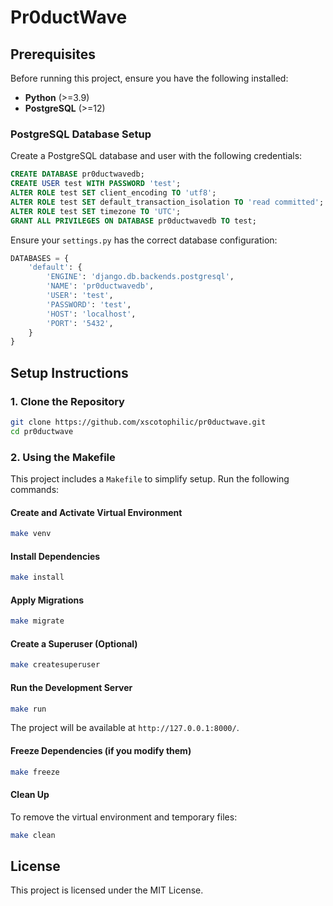 # Pr0ductWave

## Prerequisites

Before running this project, ensure you have the following installed:

- **Python** (>=3.9)
- **PostgreSQL** (>=12)

### PostgreSQL Database Setup

Create a PostgreSQL database and user with the following credentials:

```sql
CREATE DATABASE pr0ductwavedb;
CREATE USER test WITH PASSWORD 'test';
ALTER ROLE test SET client_encoding TO 'utf8';
ALTER ROLE test SET default_transaction_isolation TO 'read committed';
ALTER ROLE test SET timezone TO 'UTC';
GRANT ALL PRIVILEGES ON DATABASE pr0ductwavedb TO test;
```

Ensure your `settings.py` has the correct database configuration:

```python
DATABASES = {
    'default': {
        'ENGINE': 'django.db.backends.postgresql',
        'NAME': 'pr0ductwavedb',
        'USER': 'test',
        'PASSWORD': 'test',
        'HOST': 'localhost',
        'PORT': '5432',
    }
}
```

## Setup Instructions

### 1. Clone the Repository
```bash
git clone https://github.com/xscotophilic/pr0ductwave.git
cd pr0ductwave
```

### 2. Using the Makefile

This project includes a `Makefile` to simplify setup. Run the following commands:

#### **Create and Activate Virtual Environment**
```bash
make venv
```

#### **Install Dependencies**
```bash
make install
```

#### **Apply Migrations**
```bash
make migrate
```

#### **Create a Superuser (Optional)**
```bash
make createsuperuser
```

#### **Run the Development Server**
```bash
make run
```

The project will be available at `http://127.0.0.1:8000/`.

#### **Freeze Dependencies (if you modify them)**
```bash
make freeze
```

#### **Clean Up**
To remove the virtual environment and temporary files:
```bash
make clean
```

## License

This project is licensed under the MIT License.
